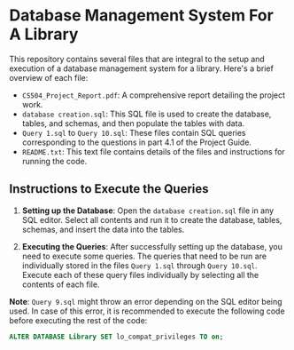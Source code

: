 # Database Management System For A Library

This repository contains several files that are integral to the setup and execution of a database management system for a library. Here's a brief overview of each file:

- `CS504_Project_Report.pdf`: A comprehensive report detailing the project work.
- `database creation.sql`: This SQL file is used to create the database, tables, and schemas, and then populate the tables with data.
- `Query 1.sql` to `Query 10.sql`: These files contain SQL queries corresponding to the questions in part 4.1 of the Project Guide.
- `README.txt`: This text file contains details of the files and instructions for running the code.

## Instructions to Execute the Queries

1. **Setting up the Database**: Open the `database creation.sql` file in any SQL editor. Select all contents and run it to create the database, tables, schemas, and insert the data into the tables.

2. **Executing the Queries**: After successfully setting up the database, you need to execute some queries. The queries that need to be run are individually stored in the files `Query 1.sql` through `Query 10.sql`. Execute each of these query files individually by selecting all the contents of each file.

**Note**: `Query 9.sql` might throw an error depending on the SQL editor being used. In case of this error, it is recommended to execute the following code before executing the rest of the code:

```sql
ALTER DATABASE Library SET lo_compat_privileges TO on;
```